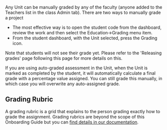 Any Unit can be manually graded by any of the faculty (anyone added to the Teachers list in the class Admin tab). There are two ways to manually grade a project

- The most effective way is to open the student code from the dashboard, review the work and then select the Education->Grading menu item.
- From the student dashboard, with the Unit selected, press the Grading icon.

Note that students will not see their grade yet. Please refer to the 'Releasing grades' page following this page for more details on this.

If you are using auto-graded assessment in the Unit, when the Unit is marked as completed by the student, it will automatically calculate a final grade with a percentage value assigned. You can still grade this manually, in which case you will overwrite any auto-assigned grade.

## Grading Rubric
A grading rubric is a grid that explains to the person grading exactly how to grade the assignment. Grading rubrics are beyond the scope of this Onboarding Guide but you can [find details in our documentation](https://codio.com/docs/teacher/assess/rubric/).

